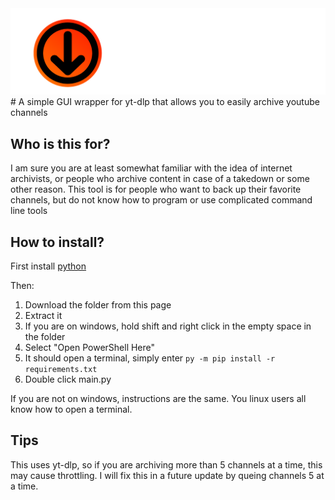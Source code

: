 <img src="title.png" width="800">
# A simple GUI wrapper for yt-dlp that allows you to easily archive youtube channels

## Who is this for?
I am sure you are at least somewhat familiar with the idea of internet archivists, or people who archive content in case of a takedown or some other reason. This tool is for people who want to back up their favorite channels, but do not know how to program or use complicated command line tools

## How to install?
First install [python](https://python.org/downloads)

Then: 
1. Download the folder from this page
2. Extract it
3. If you are on windows, hold shift and right click in the empty space in the folder
4. Select "Open PowerShell Here"
5. It should open a terminal, simply enter ``py -m pip install -r requirements.txt``
6. Double click main.py

If you are not on windows, instructions are the same. You linux users all know how to open a terminal.

## Tips
This uses yt-dlp, so if you are archiving more than 5 channels at a time, this may cause throttling. I will fix this in a future update by queing channels 5 at a time.
